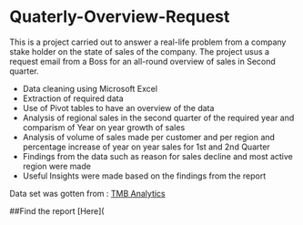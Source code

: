 # Quaterly-Overview-Request
This is a project carried out to answer a real-life problem from a company stake holder on the state of sales of the company. The project usus a request email from a Boss for an all-round overview of sales in Second quarter.

-  Data cleaning using Microsoft Excel
-  Extraction of required data
-  Use of Pivot tables to have an overview of the data 
- Analysis of regional sales in the second quarter of the required year and comparism of Year on year growth of sales
- Analysis of volume of sales made per customer and per region and percentage increase of year on year sales for 1st and 2nd Quarter
- Findings from the data such as reason for sales decline and most active region were made 
- Useful Insights were made based on the findings from the report

Data set was gotten from : [TMB Analytics](https://www.youtube.com/redirect?event=video_description&redir_token=QUFFLUhqbGc2eG1pcGRaaTh1Vl9IdU4xV2FMUFo1VFlYQXxBQ3Jtc0trcnNWN0xBRF8wM1hxWFlNSnktQjRzOU1Xc3gwUkxhem1GYXQ3N0x5S3NIbE15RnRUdUFGcDhaaFdJRGJaeGRCcFk0ckNRT1VGeW1qYmRBaG5lVVgtcXVLMXZoMjBkYWt5VEpKWWFwUGJlR3VreXdTTQ&q=https%3A%2F%2Fgithub.com%2Fmattbrattin%2FExcel-for-Analytics&v=45_yTM1HfTc)

##Find the report [Here](
